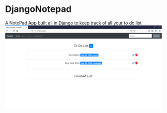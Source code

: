 # DjangoNotepad
A NotePad App built all in Django to keep track of all your to do list
![Alt text](/djangoNotesPic.PNG?raw=true)
